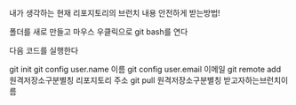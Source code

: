 내가 생각하는 현재 리포지토리의 브런치 내용 안전하게 받는방법!

폴더를 새로 만들고 마우스 우클릭으로 git bash를 연다

다음 코드를 실행한다

git init
git config user.name 이름
git config user.email 이메일
git remote add 원격저장소구분별칭  리포지토리 주소
git pull 원격저장소구분별칭 받고자하는브런치이름
